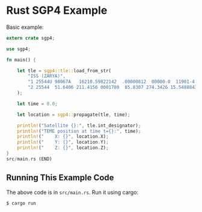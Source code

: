 # Rust SGP4 Example

Basic example:

```rust
extern crate sgp4;

use sgp4;

fn main() {

    let tle = sgp4::tle::load_from_str(
        "ISS (ZARYA)",
        "1 25544U 98067A   16210.59822142  .00000812  00000-0  11901-4 0  9990",
        "2 25544  51.6406 211.4156 0001780  85.8307 274.3426 15.54888439 11433",
    );

    let time = 0.0;

    let location = sgp4::propagate(tle, time);

    println!("Satellite {}:", tle.int_designator);
    println!("TEME position at time t={}:", time);
    println!("    X: {}", location.X);
    println!("    Y: {}", location.Y);
    println!("    Z: {}", location.Z);
}
src/main.rs (END)
```

## Running This Example Code

The above code is in `src/main.rs`. Run it using cargo:

    $ cargo run

